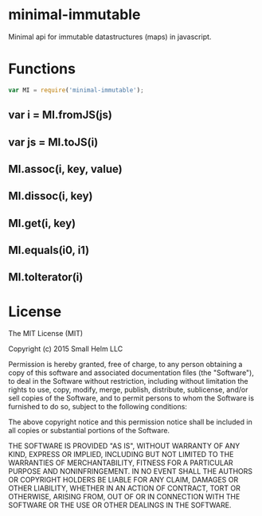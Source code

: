 # minimal-immutable

Minimal api for immutable datastructures (maps) in javascript.

# Functions

```js
var MI = require('minimal-immutable');
```

## var i = MI.fromJS(js)

## var js = MI.toJS(i)

## MI.assoc(i, key, value)

## MI.dissoc(i, key)

## MI.get(i, key)

## MI.equals(i0, i1)

## MI.toIterator(i)


# License

The MIT License (MIT)

Copyright (c) 2015 Small Helm LLC

Permission is hereby granted, free of charge, to any person obtaining a copy
of this software and associated documentation files (the "Software"), to deal
in the Software without restriction, including without limitation the rights
to use, copy, modify, merge, publish, distribute, sublicense, and/or sell
copies of the Software, and to permit persons to whom the Software is
furnished to do so, subject to the following conditions:

The above copyright notice and this permission notice shall be included in all
copies or substantial portions of the Software.

THE SOFTWARE IS PROVIDED "AS IS", WITHOUT WARRANTY OF ANY KIND, EXPRESS OR
IMPLIED, INCLUDING BUT NOT LIMITED TO THE WARRANTIES OF MERCHANTABILITY,
FITNESS FOR A PARTICULAR PURPOSE AND NONINFRINGEMENT. IN NO EVENT SHALL THE
AUTHORS OR COPYRIGHT HOLDERS BE LIABLE FOR ANY CLAIM, DAMAGES OR OTHER
LIABILITY, WHETHER IN AN ACTION OF CONTRACT, TORT OR OTHERWISE, ARISING FROM,
OUT OF OR IN CONNECTION WITH THE SOFTWARE OR THE USE OR OTHER DEALINGS IN THE
SOFTWARE.
